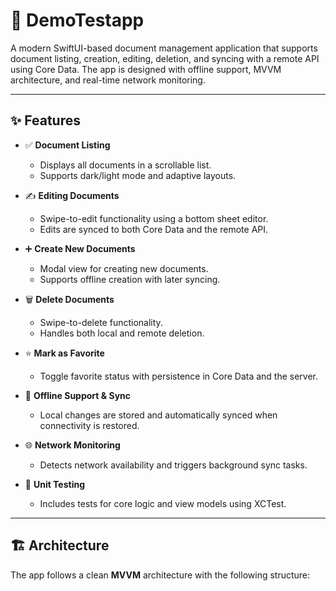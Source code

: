 # 📄 DemoTestapp

A modern SwiftUI-based document management application that supports document listing, creation, editing, deletion, and syncing with a remote API using Core Data. The app is designed with offline support, MVVM architecture, and real-time network monitoring.

---

## ✨ Features

- ✅ **Document Listing**
  - Displays all documents in a scrollable list.
  - Supports dark/light mode and adaptive layouts.

- ✍️ **Editing Documents**
  - Swipe-to-edit functionality using a bottom sheet editor.
  - Edits are synced to both Core Data and the remote API.

- ➕ **Create New Documents**
  - Modal view for creating new documents.
  - Supports offline creation with later syncing.

- 🗑️ **Delete Documents**
  - Swipe-to-delete functionality.
  - Handles both local and remote deletion.

- ⭐ **Mark as Favorite**
  - Toggle favorite status with persistence in Core Data and the server.

- 🔄 **Offline Support & Sync**
  - Local changes are stored and automatically synced when connectivity is restored.

- 🌐 **Network Monitoring**
  - Detects network availability and triggers background sync tasks.

- 🧪 **Unit Testing**
  - Includes tests for core logic and view models using XCTest.

---

## 🏗️ Architecture

The app follows a clean **MVVM** architecture with the following structure:
